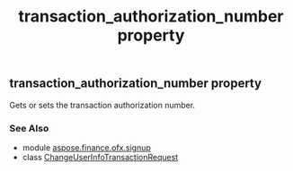 ﻿---
title: transaction_authorization_number property
second_title: Aspose.Finance for Python via .NET API References
description: 
type: docs
weight: 60
url: /python-net/aspose.finance.ofx.signup/changeuserinfotransactionrequest/transaction_authorization_number/
is_root: false
---

## transaction_authorization_number property


Gets or sets the transaction authorization number.

### See Also
* module [aspose.finance.ofx.signup](../../)
* class [ChangeUserInfoTransactionRequest](/finance/python-net/aspose.finance.ofx.signup/changeuserinfotransactionrequest)
